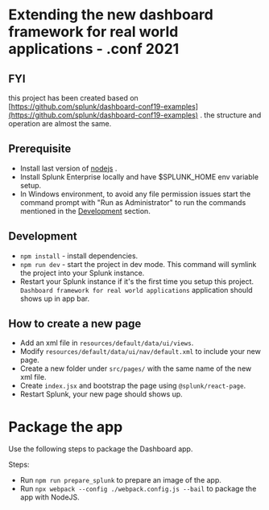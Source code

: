 # Extending the new dashboard framework for real world applications - .conf 2021

## FYI
this project has been created based on [https://github.com/splunk/dashboard-conf19-examples](https://github.com/splunk/dashboard-conf19-examples) . 
the structure and operation are almost the same.

## Prerequisite 
* Install last version of [nodejs](https://nodejs.org/en/) .
* Install Splunk Enterprise locally and have $SPLUNK_HOME env variable setup.
* In Windows environment, to avoid any file permission issues start the command prompt with "Run as Administrator" to run the commands mentioned in the [Development](#development) section.

## Development
* `npm install` - install dependencies.
* `npm run dev` - start the project in dev mode. This command will symlink the project into your Splunk instance. 
* Restart your Splunk instance if it's the first time you setup this project. `Dashboard framework for real world applications` application should shows up in app bar.


## How to create a new page
* Add an xml file in `resources/default/data/ui/views`.
* Modify `resources/default/data/ui/nav/default.xml` to include your new page.
* Create a new folder under `src/pages/` with the same name of the new xml file.
* Create `index.jsx` and bootstrap the page using `@splunk/react-page`.
* Restart Splunk, your new page should shows up.


# Package the app

Use the following steps to package the Dashboard app. 

Steps:
* Run `npm run prepare_splunk` to prepare an image of the app.
* Run `npx webpack --config ./webpack.config.js --bail` to package the app with NodeJS.


